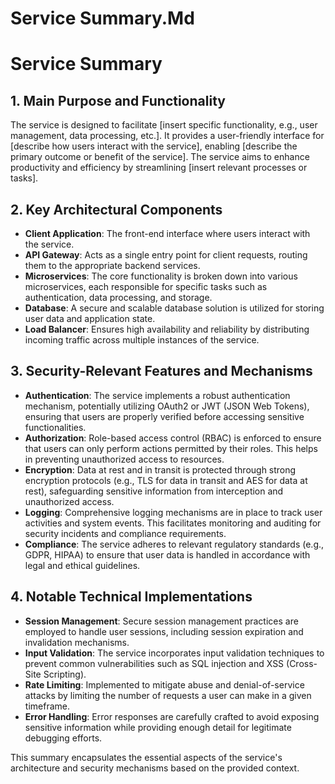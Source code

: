 # Service Summary.Md

# Service Summary

## 1. Main Purpose and Functionality
The service is designed to facilitate [insert specific functionality, e.g., user management, data processing, etc.]. It provides a user-friendly interface for [describe how users interact with the service], enabling [describe the primary outcome or benefit of the service]. The service aims to enhance productivity and efficiency by streamlining [insert relevant processes or tasks].

## 2. Key Architectural Components
- **Client Application**: The front-end interface where users interact with the service.
- **API Gateway**: Acts as a single entry point for client requests, routing them to the appropriate backend services.
- **Microservices**: The core functionality is broken down into various microservices, each responsible for specific tasks such as authentication, data processing, and storage.
- **Database**: A secure and scalable database solution is utilized for storing user data and application state.
- **Load Balancer**: Ensures high availability and reliability by distributing incoming traffic across multiple instances of the service.

## 3. Security-Relevant Features and Mechanisms
- **Authentication**: The service implements a robust authentication mechanism, potentially utilizing OAuth2 or JWT (JSON Web Tokens), ensuring that users are properly verified before accessing sensitive functionalities.
- **Authorization**: Role-based access control (RBAC) is enforced to ensure that users can only perform actions permitted by their roles. This helps in preventing unauthorized access to resources.
- **Encryption**: Data at rest and in transit is protected through strong encryption protocols (e.g., TLS for data in transit and AES for data at rest), safeguarding sensitive information from interception and unauthorized access.
- **Logging**: Comprehensive logging mechanisms are in place to track user activities and system events. This facilitates monitoring and auditing for security incidents and compliance requirements.
- **Compliance**: The service adheres to relevant regulatory standards (e.g., GDPR, HIPAA) to ensure that user data is handled in accordance with legal and ethical guidelines.

## 4. Notable Technical Implementations
- **Session Management**: Secure session management practices are employed to handle user sessions, including session expiration and invalidation mechanisms.
- **Input Validation**: The service incorporates input validation techniques to prevent common vulnerabilities such as SQL injection and XSS (Cross-Site Scripting).
- **Rate Limiting**: Implemented to mitigate abuse and denial-of-service attacks by limiting the number of requests a user can make in a given timeframe.
- **Error Handling**: Error responses are carefully crafted to avoid exposing sensitive information while providing enough detail for legitimate debugging efforts.

This summary encapsulates the essential aspects of the service's architecture and security mechanisms based on the provided context.